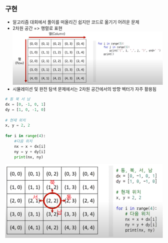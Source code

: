 ## 구현
- 알고리즘 대회에서 풀이를 떠올리긴 쉽지만 코드로 옮기기 어려운 문제
- 2차원 공간 => 행렬로 표현 
![img.png](img.png)
- 시뮬레이션 및 완전 탐색 문제에서는 2차원 공간에서의 방향 벡터가 자주 활용됨
```python
# 동 북 서 남
dx = [0, -1, 0, 1]
dy = [1, 0, -1, 0]

# 현재 위치
x, y = 2, 2

for i in range(4):
    #다음 위치
    nx = x + dx[i]
    ny = y + dy[i]
    print(nx, ny)
```
![img_1.png](img_1.png)


